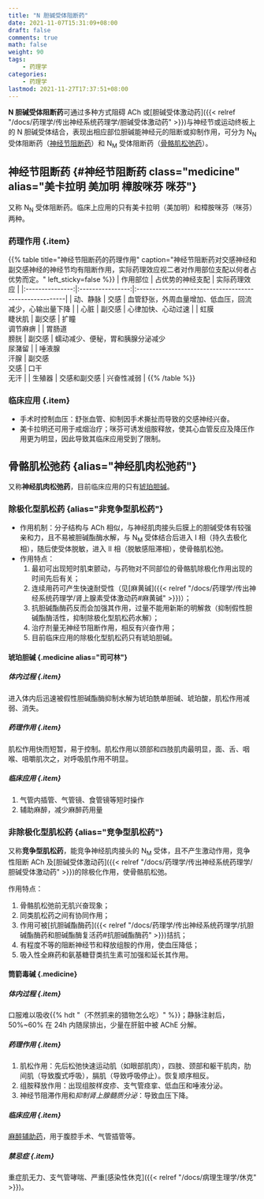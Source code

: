 ```yaml
---
title: "N 胆碱受体阻断药"
date: 2021-11-07T15:31:09+08:00
draft: false
comments: true
math: false
weight: 90
tags:
    - 药理学
categories:
    - 药理学
lastmod: 2021-11-27T17:37:51+08:00
---
```


**N 胆碱受体阻断药**可通过多种方式阻碍 ACh 或[胆碱受体激动药]({{< relref "/docs/药理学/传出神经系统药理学/胆碱受体激动药" >}})与神经节或运动终板上的 N 胆碱受体结合，表现出相应部位胆碱能神经元的阻断或抑制作用，可分为 N<sub>N</sub> 受体阻断药（[神经节阻断药](#神经节阻断药)）和 N<sub>M</sub> 受体阻断药（[骨骼肌松弛药](#骨骼肌松弛药)）。

<!--more-->

## 神经节阻断药 {#神经节阻断药 class="medicine" alias="美卡拉明 美加明 樟胺咪芬 咪芬"}

又称 N<sub>N</sub> 受体阻断药。临床上应用的只有美卡拉明（美加明）和樟胺咪芬（咪芬）两种。

### 药理作用 {.item}

{{% table title="神经节阻断药的药理作用" caption="神经节阻断药对交感神经和副交感神经的神经节均有阻断作用，实际药理效应视二者对作用部位支配以何者占优势而定。" left_sticky=false %}}
|     作用部位    | 占优势的神经支配 | 实际药理效应                                           |
|:---------------:|:----------------:|:-------------------------------------------------------|
|     动、静脉    |       交感       | 血管舒张，外周血量增加、低血压，回流减少，心输出量下降 |
|       心脏      |      副交感      | 心律加快、心动过速                                     |
| 虹膜<br/>睫状肌 |      副交感      | 扩瞳<br/>调节麻痹                                      |
| 胃肠道<br/>膀胱 |      副交感      | 蠕动减少、便秘，胃和胰腺分泌减少<br/>尿潴留            |
| 唾液腺<br/>汗腺 |  副交感<br/>交感 | 口干<br/>无汗                                          |
|      生殖器     |   交感和副交感   | 兴奋性减弱                                             |
{{% /table %}}

### 临床应用 {.item}

- 手术时控制血压：舒张血管、抑制因手术撕扯而导致的交感神经兴奋。
- 美卡拉明还可用于戒烟治疗；咪芬可诱发组胺释放，使其心血管反应及降压作用更为明显，因此导致其临床应用受到了限制。

## 骨骼肌松弛药 {alias="神经肌肉松弛药"}

又称**神经肌肉松弛药**，目前临床应用的只有[琥珀胆碱](#琥珀胆碱)。

### 除极化型肌松药 {alias="非竞争型肌松药"}

- 作用机制：分子结构与 ACh 相似，与神经肌肉接头后膜上的胆碱受体有较强亲和力，且不易被胆碱酯酶水解，与 N<sub>M</sub> 受体结合后进入 I 相（持久去极化相），随后使受体脱敏，进入 II 相（脱敏感阻滞相），使骨骼肌松弛。
- 作用特点：
    1. 最初可出现短时肌束颤动，与药物对不同部位的骨骼肌除极化作用出现的时间先后有关；
    2. 连续用药可产生快速耐受性（见[麻黄碱]({{< relref "/docs/药理学/传出神经系统药理学/肾上腺素受体激动药#麻黄碱" >}})）；
    3. 抗胆碱酯酶药反而会加强其作用，过量不能用新斯的明解救（抑制假性胆碱酯酶活性，抑制除极化型肌松药水解）；
    4. 治疗剂量无神经节阻断作用，相反有兴奋作用；
    5. 目前临床应用的除极化型肌松药只有琥珀胆碱。

#### 琥珀胆碱 {.medicine alias="司可林"}

##### 体内过程 {.item}

进入体内后迅速被假性胆碱酯酶抑制水解为琥珀酰单胆碱、琥珀酸，肌松作用减弱、消失。

##### 药理作用 {.item}

肌松作用快而短暂，易于控制。肌松作用以颈部和四肢肌肉最明显，面、舌、咽喉、咀嚼肌次之，对呼吸肌作用不明显。

##### 临床应用 {.item}

1. 气管内插管、气管镜、食管镜等短时操作
2. 辅助麻醉，减少麻醉药用量

### 非除极化型肌松药 {alias="竞争型肌松药"}

又称**竞争型肌松药**，能竞争神经肌肉接头的 N<sub>M</sub> 受体，且不产生激动作用，竞争性阻断 ACh 及[胆碱受体激动药]({{< relref "/docs/药理学/传出神经系统药理学/胆碱受体激动药" >}})的除极化作用，使骨骼肌松弛。

作用特点：
1. 骨骼肌松弛前无肌兴奋现象；
2. 同类肌松药之间有协同作用；
3. 作用可被[抗胆碱酯酶药]({{< relref "/docs/药理学/传出神经系统药理学/抗胆碱酯酶药和胆碱酯酶复活药#抗胆碱酯酶药" >}})拮抗；
4. 有程度不等的阻断神经节和释放组胺的作用，使血压降低；
5. 吸入性全麻药和氨基糖苷类抗生素可加强和延长其作用。

#### 筒箭毒碱 {.medicine}

##### 体内过程 {.item}

口服难以吸收{{% hdt "（不然抓来的猎物怎么吃）" %}}；静脉注射后，50%\~60% 在 24h 内随尿排出，少量在肝脏中被 AChE 分解。

##### 药理作用 {.item}

1. 肌松作用：先后松弛快速运动肌（如眼部肌肉），四肢、颈部和躯干肌肉，肋间肌（导致腹式呼吸），膈肌（导致呼吸停止）。恢复顺序相反。
2. 组胺释放作用：出现组胺样皮疹、支气管痉挛、低血压和唾液分泌。
3. 神经节阻滞作用和*抑制肾上腺髓质分泌*：导致血压下降。

##### 临床应用 {.item}

<ins>麻醉辅助药</ins>，用于腹腔手术、气管插管等。

##### 禁忌症 {.item}

重症肌无力、支气管哮喘、严重[感染性休克]({{< relref "/docs/病理生理学/休克" >}})。
